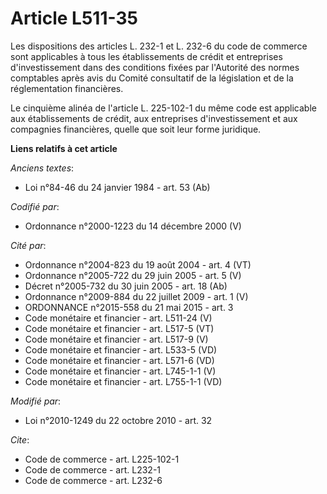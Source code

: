 # Article L511-35

Les dispositions des articles L. 232-1 et L. 232-6 du code de commerce sont applicables à tous les établissements de crédit
et entreprises d'investissement dans des conditions fixées par l'Autorité des normes comptables après avis du Comité
consultatif de la législation et de la réglementation financières. 

Le cinquième alinéa de l'article L. 225-102-1 du même code est applicable aux établissements de crédit, aux entreprises
d'investissement et aux compagnies financières, quelle que soit leur forme juridique.

**Liens relatifs à cet article**

_Anciens textes_:

  - Loi n°84-46 du 24 janvier 1984 - art. 53 (Ab)

_Codifié par_:

  - Ordonnance n°2000-1223 du 14 décembre 2000 (V)

_Cité par_:

  - Ordonnance n°2004-823 du 19 août 2004 - art. 4 (VT)
  - Ordonnance n°2005-722 du 29 juin 2005 - art. 5 (V)
  - Décret n°2005-732 du 30 juin 2005 - art. 18 (Ab)
  - Ordonnance n°2009-884 du 22 juillet 2009 - art. 1 (V)
  - ORDONNANCE n°2015-558 du 21 mai 2015 - art. 3
  - Code monétaire et financier - art. L511-24 (V)
  - Code monétaire et financier - art. L517-5 (VT)
  - Code monétaire et financier - art. L517-9 (V)
  - Code monétaire et financier - art. L533-5 (VD)
  - Code monétaire et financier - art. L571-6 (VD)
  - Code monétaire et financier - art. L745-1-1 (V)
  - Code monétaire et financier - art. L755-1-1 (VD)

_Modifié par_:

  - Loi n°2010-1249 du 22 octobre 2010 - art. 32

_Cite_:

  - Code de commerce - art. L225-102-1
  - Code de commerce - art. L232-1
  - Code de commerce - art. L232-6

